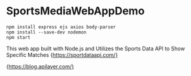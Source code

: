 # SportsMediaWebAppDemo

    npm install express ejs axios body-parser
    npm install --save-dev nodemon
    npm start

This web app built with Node.js and Utilizes the Sports Data API to Show Specific Matches {https://sportdataapi.com/}

{https://blog.apilayer.com/}
